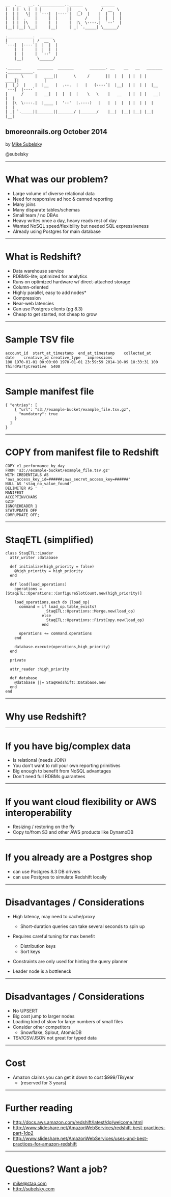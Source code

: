     __  .__   __. .___________..______        ______
    |  | |  \ |  | |           ||   _  \      /  __  \
    |  | |   \|  | `---|  |----`|  |_)  |    |  |  |  |
    |  | |  . `  |     |  |     |      /     |  |  |  |
    |  | |  |\   |     |  |     |  |\  \----.|  `--'  |
    |__| |__| \__|     |__|     | _| `._____| \______/

    .___________.  ______
    |           | /  __  \
    `---|  |----`|  |  |  |
        |  |     |  |  |  |
        |  |     |  `--'  |
        |__|      \______/

    .______       _______  _______       _______. __    __   __   _______ .___________.
    |   _  \     |   ____||       \     /       ||  |  |  | |  | |   ____||           |
    |  |_)  |    |  |__   |  .--.  |   |   (----`|  |__|  | |  | |  |__   `---|  |----`
    |      /     |   __|  |  |  |  |    \   \    |   __   | |  | |   __|      |  |
    |  |\  \----.|  |____ |  '--'  |.----)   |   |  |  |  | |  | |  |         |  |
    | _| `._____||_______||_______/ |_______/    |__|  |__| |__| |__|         |__|

## bmoreonrails.org October 2014

by [Mike Subelsky](http://subelsky.com)

@subelsky

---
# What was our problem?

* Large volume of diverse relational data
* Need for responsive ad hoc & canned reporting
* Many joins
* Many disparate tables/schemas
* Small team / no DBAs
* Heavy writes once a day, heavy reads rest of day
* Wanted NoSQL speed/flexibility but needed SQL expressiveness
* Already using Postgres for main database

---
# What is Redshift?

* Data warehouse service
* RDBMS-lite; optimized for analytics
* Runs on optimized hardware w/ direct-attached storage
* Column-oriented
* Highly parallel, easy to add nodes*
* Compression
* Near-web latencies
* Can use Postgres clients (pg 8.3)
* Cheap to get started, not cheap to grow

---
# Sample TSV file

    account_id	start_at_timestamp	end_at_timestamp	collected_at	date	creative_id	creative_type	impressions
    100	1970-01-01 00:00:00	1970-01-01 23:59:59	2014-10-09 18:33:31	100	ThirdPartyCreative	5400

---
# Sample manifest file

    { "entries": [
        { "url": "s3://example-bucket/example_file.tsv.gz",
          "mandatory": true
        }
      ]
    }
---
# COPY from manifest file to Redshift

    COPY e1_performance_by_day
    FROM 's3://example-bucket/example_file.tsv.gz'
    WITH CREDENTIALS AS 'aws_access_key_id=######;aws_secret_access_key=######'
    NULL AS 'staq_no_value_found'
    DELIMITER AS '	'
    MANIFEST
    ACCEPTINVCHARS
    GZIP
    IGNOREHEADER 1
    STATUPDATE OFF
    COMPUPDATE OFF;

---
# StaqETL (simplified)

    class StaqETL::Loader
      attr_writer :database

      def initialize(high_priority = false)
        @high_priority = high_priority
      end

      def load(load_operations)
        operations = [StaqETL::Operations::ConfigureSlotCount.new(high_priority)]

        load_operations.each do |load_op|
          command = if load_op.table_exists?
                      StaqETL::Operations::Merge.new(load_op)
                    else
                      StaqETL::Operations::FirstCopy.new(load_op)
                    end

          operations += command.operations
        end

        database.execute(operations,high_priority)
      end

      private

      attr_reader :high_priority

      def database
        @database ||= StaqRedshift::Database.new
      end
    end

---
# Why use Redshift?

---
# If you have big/complex data

* Is relational (needs JOIN)
* You don't want to roll your own reporting primitives
* Big enough to benefit from NoSQL advantages
* Don't need full RDBMs guarantees

---
# If you want cloud flexibility or AWS interoperability

* Resizing / restoring on the fly
* Copy to/from S3 and other AWS products like DynamoDB

---
# If you already are a Postgres shop

* can use Postgres 8.3 DB drivers
* can use Postgres to simulate Redshift locally

---
# Disadvantages / Considerations

* High latency, may need to cache/proxy
  * Short-duration queries can take several seconds to spin up

* Requires careful tuning for max benefit
  * Distribution keys
  * Sort keys

* Constraints are only used for hinting the query planner
* Leader node is a bottleneck

---
# Disadvantages / Considerations

* No UPSERT
* Big cost jump to larger nodes
* Loading kind of slow for large numbers of small files
* Consider other competitors
  * Snowflake, Splout, AtomicDB
* TSV/CSV/JSON not great for typed data

---
# Cost

* Amazon claims you can get it down to cost $999/TB/year
  * (reserved for 3 years)

---
# Further reading

* http://docs.aws.amazon.com/redshift/latest/dg/welcome.html
* http://www.slideshare.net/AmazonWebServices/redshift-best-practices-part-1dp2
* http://www.slideshare.net/AmazonWebServices/uses-and-best-practices-for-amazon-redshift

---
# Questions? Want a job?

* mike@staq.com
* http://subelsky.com
